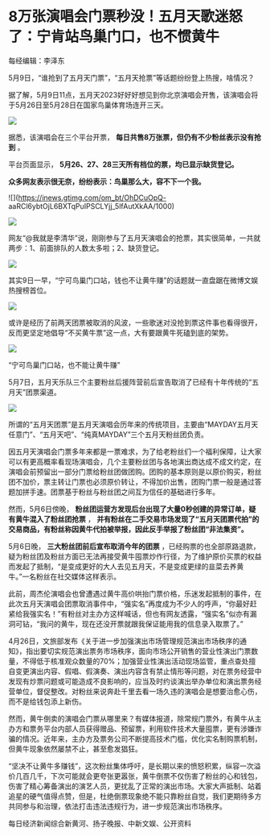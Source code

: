 # 8万张演唱会门票秒没！五月天歌迷怒了：宁肯站鸟巢门口，也不惯黄牛

每经编辑：李泽东

5月9日，“谁抢到了五月天门票”，“五月天抢票”等话题纷纷登上热搜，啥情况？

据了解，5月9日11点，五月天2023好好好想见到你北京演唱会开售，该演唱会将于5月26日至5月28日在国家鸟巢体育场连开三天。

![](https://inews.gtimg.com/om_bt/OwAhM9MLekB0czzvOddccOxdH0B6iWqWIHLxHIDNtfaOMAA/1000)

据悉，该演唱会在三个平台开票， **每日共售8万张票，但仍有不少粉丝表示没有抢到** 。

平台页面显示， **5月26、27、28三天所有档位的票，均已显示缺货登记。**

**众多网友表示很无奈，纷纷表示：鸟巢那么大，容不下一个我。**

![](https://inews.gtimg.com/om_bt/OhDCuOpQ-
aaRCl6ybtOjL6BXTqPuIPSCLYjj_5lfAutXkAA/1000)

![](https://inews.gtimg.com/om_bt/Oa1CJHzG77wxUE_f0AolNaDUzVicTh53SCt3VXNa_JYcoAA/1000)

网友“@我就是李清华”说，刚刚参与了五月天演唱会的抢票，其实很简单，一共就两步：1、前面排队的人数太多啦；2、缺货登记。

![](https://inews.gtimg.com/om_bt/OihZdyWxnNOANCiA52LpT3kgX8Q-f8CZcAjIh7UH4N45MAA/1000)

其实9日一早，“宁可鸟巢门口站，钱也不让黄牛赚”的话题就一直盘踞在微博文娱热搜榜首位。

![](https://inews.gtimg.com/om_bt/OJ5yfAAwwM_c8Qgd1Ty2OMxuHh01hG2UKIUPS_dQpoWBQAA/1000)

或许是经历了前两天团票被取消的风波，一些歌迷对没抢到票这件事也看得很开，反而更坚定地倡导“不买黄牛票”这一点，大有要跟黄牛死磕到底的架势。

![](https://inews.gtimg.com/om_bt/O1ruFq8PlSmo7k5e6TRdOyv_Oq3tochBCw_Ip_gSPPbd8AA/1000)

“宁可鸟巢门口站，也不能让黄牛赚”

5月7日，五月天乐队三个主要粉丝后援阵营前后宣告取消了已经有十年传统的“五月天”团票渠道。

![](https://inews.gtimg.com/om_bt/OTE0_TFrNY6-y-2PovpAhjsBKkqU68ssemgu2cCAOQO6EAA/1000)

所谓的“五月天团票”是五月天演唱会历年来的传统项目，主要由“MAYDAY五月天任意门”、“五月天吧”、“纯真MAYDAY”三个五月天粉丝团负责。

因五月天演唱会门票多年来都是一票难求，为了给老粉丝们一个福利保障，让大家可以有更高概率看现场演唱会，几个主要粉丝团与各地演出商达成不成文约定，在演唱会前预留出一部分门票给粉丝团做团购。团购的基本原则是以原价购买，粉丝团不加价，票主转让门票也必须原价转让，不得加价出售，团购门票一般是通过答题加拼手速。团票基于粉丝与粉丝团之间互为信任的基础进行多年。

然而，5月6日傍晚， **粉丝团运营方发现后台出现了大量0秒创建的异常订单，疑有黄牛混入了粉丝团抢票** ，
**并有粉丝在二手交易市场发现了“五月天团票代拍”的交易商品，有粉丝称因黄牛代拍被举报，因此反手举报了粉丝团“非法集资”。**

5月6日晚， **三大粉丝团前后宣布取消今年的团票**
，已经购票的也全部原路退款，疑为粉丝团及粉丝方面已无法再接受黄牛囤票炒作行径，为了维护原价买票的权益而发起了抵制，“是变成更好的大人去见五月天，不是变成更绿的韭菜去养黄牛。”一名粉丝在社交媒体这样表示。

此前，周杰伦演唱会也曾遭遇过黄牛高价哄抬门票价格，乐迷发起抵制的事件，在此次五月天演唱会团票取消事件中，“强实名”再度成为不少人的呼声，“你最好赶紧给我强实名！”有粉丝对主办方这样喊话，但也有网友透露，“强实名”似亦有漏洞可钻，“我问的黄牛，现在还没开票就跟我保证能用我的信息录入取票了。”

4月26日，文旅部发布《关于进一步加强演出市场管理规范演出市场秩序的通知》，指出要切实规范演出票务市场秩序，面向市场公开销售的营业性演出门票数量，不得低于核准观众数量的70%；加强营业性演出活动现场监管，重点查处擅自变更演出内容、假唱、假演奏、演出内容含有禁止情形等问题，对在票务经营中发现有炒票问题或可能造成不良影响的，应当及时约谈演出举办单位和演出票务经营单位，督促整改。对粉丝来说奔赴千里去看一场久违的演唱会是想要治愈心伤，而不是给钱包添上新伤。

然而，黄牛倒卖的演唱会门票从哪里来？有媒体报道，除常规门票外，有黄牛从主办方和票务平台内部人员获得赠品、预留票，利用软件技术大量囤票，更有涉嫌诈骗的情况。近年来，主办方及票务公司不断提高技术门槛，优化实名制购票机制，但黄牛现象依然屡禁不止，甚至愈发猖狂。

“坚决不让黄牛多赚钱”，这次粉丝集体呼吁，是长期以来的愤怒积累，纵容一次溢价几百几千，下次可能就会更夸张更嚣张，黄牛倒票不仅伤害了粉丝的心和钱包，伤害了精心筹备演出的演艺人员，更扰乱了正常的演出市场。大家大声抵制、站着追星的硬气值得点赞，但是，杜绝倒票现象绝不能只靠粉丝自觉，我们更期待多方共同参与和治理，依法打击违法违规行为，进一步规范演出市场秩序。

每日经济新闻综合新黄河、扬子晚报、中新文娱、公开资料

